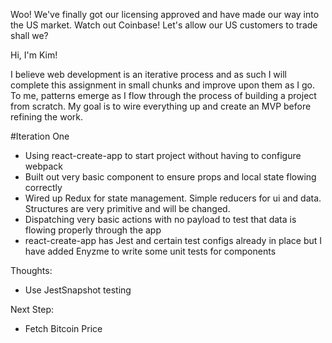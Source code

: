 Woo! We've finally got our licensing approved and have made our way into the US market. Watch out Coinbase! Let's allow our US customers to trade shall we?

Hi, I'm Kim!

I believe web development is an iterative process and as such I will complete this assignment in small chunks and improve upon them as I go. To me, patterns emerge as I flow through the process of building a project from scratch. My goal is to wire everything up and create an MVP before refining the work.  

#Iteration One

- Using react-create-app to start project without having to configure webpack
- Built out very basic <Exchange /> component to ensure props and local state flowing correctly
- Wired up Redux for state management. Simple reducers for ui and data. Structures are very primitive and will be changed.
- Dispatching very basic actions with no payload to test that data is flowing properly through the app
- react-create-app has Jest and certain test configs already in place but I have added Enyzme to write some unit tests for components

Thoughts:
- Use JestSnapshot testing

Next Step:
- Fetch Bitcoin Price
